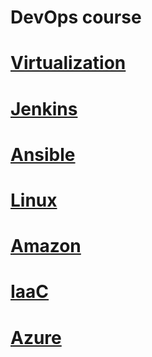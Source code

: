 # DevOps course
# [Virtualization](https://github.com/xLonsv1r/DevOps-course/blob/master/Virtualization/readme.md)
# [Jenkins](https://github.com/xLonsv1r/DevOps-course/blob/master/Jenkins/readme.md)
# [Ansible](https://github.com/xLonsv1r/DevOps-course/blob/master/Ansible/readme.md)
# [Linux](https://github.com/xLonsv1r/DevOps-course/blob/master/Linux/readme.md)
# [Amazon]()
# [IaaC]()
# [Azure](https://github.com/xLonsv1r/DevOps-course/blob/master/Azure/readme.md)